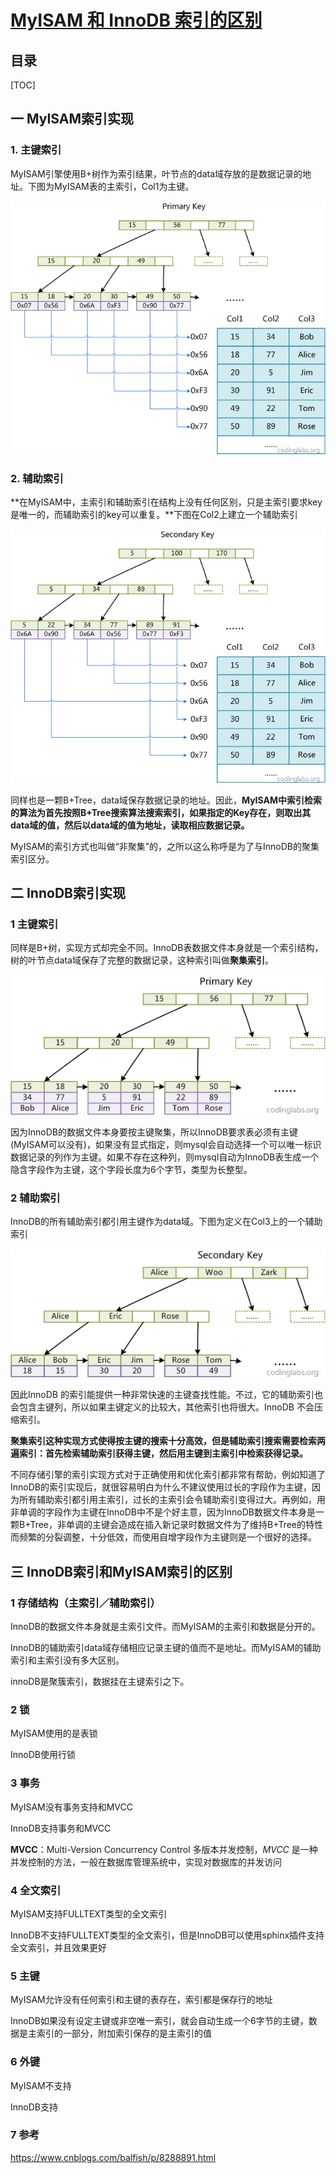 # [MyISAM 和 InnoDB 索引的区别](https://www.cnblogs.com/balfish/p/8288891.html)





## 目录

[TOC]

## 一 MyISAM索引实现

### 1. 主键索引

MyISAM引擎使用B+树作为索引结果，叶节点的data域存放的是数据记录的地址。下图为MyISAM表的主索引，Col1为主键。

![img](assets/679616-20180115165534912-4452270.png)

 

### 2. 辅助索引

**在MyISAM中，主索引和辅助索引在结构上没有任何区别，只是主索引要求key是唯一的，而辅助索引的key可以重复。**下图在Col2上建立一个辅助索引

![img](assets/679616-20180115165735474-330858823.png)

同样也是一颗B+Tree，data域保存数据记录的地址。因此，**MyISAM中索引检索的算法为首先按照B+Tree搜索算法搜索索引，如果指定的Key存在，则取出其data域的值，然后以data域的值为地址，读取相应数据记录。**

MyISAM的索引方式也叫做“非聚集”的，之所以这么称呼是为了与InnoDB的聚集索引区分。

 

## 二 InnoDB索引实现

### **1 主键索引**

同样是B+树，实现方式却完全不同。InnoDB表数据文件本身就是一个索引结构，树的叶节点data域保存了完整的数据记录，这种索引叫做**聚集索引**。

![img](assets/679616-20180115170146521-491912290.png)

 因为InnoDB的数据文件本身要按主键聚集，所以InnoDB要求表必须有主键(MyISAM可以没有)，如果没有显式指定，则mysql会自动选择一个可以唯一标识数据记录的列作为主键。如果不存在这种列，则mysql自动为InnoDB表生成一个隐含字段作为主键，这个字段长度为6个字节，类型为长整型。

 

### **2 辅助索引**

  InnoDB的所有辅助索引都引用主键作为data域。下图为定义在Col3上的一个辅助索引

![img](assets/679616-20180115170511553-101534877.png)

因此InnoDB 的索引能提供一种非常快速的主键查找性能。不过，它的辅助索引也会包含主键列，所以如果主键定义的比较大，其他索引也将很大。InnoDB 不会压缩索引。

**聚集索引这种实现方式使得按主键的搜索十分高效，但是辅助索引搜索需要检索两遍索引：首先检索辅助索引获得主键，然后用主键到主索引中检索获得记录。**

不同存储引擎的索引实现方式对于正确使用和优化索引都非常有帮助，例如知道了InnoDB的索引实现后，就很容易明白为什么不建议使用过长的字段作为主键，因为所有辅助索引都引用主索引，过长的主索引会令辅助索引变得过大。再例如，用非单调的字段作为主键在InnoDB中不是个好主意，因为InnoDB数据文件本身是一颗B+Tree，非单调的主键会造成在插入新记录时数据文件为了维持B+Tree的特性而频繁的分裂调整，十分低效，而使用自增字段作为主键则是一个很好的选择。

 

## 三 **InnoDB索引**和**MyISAM索引**的区别

### 1 存储结构（主索引／辅助索引）

InnoDB的数据文件本身就是主索引文件。而MyISAM的主索引和数据是分开的。

InnoDB的辅助索引data域存储相应记录主键的值而不是地址。而MyISAM的辅助索引和主索引没有多大区别。

innoDB是聚簇索引，数据挂在主键索引之下。

### 2 锁

MyISAM使用的是表锁

InnoDB使用行锁

### 3 事务

MyISAM没有事务支持和MVCC

InnoDB支持事务和MVCC

**MVCC**：Multi-Version Concurrency Control 多版本并发控制，*MVCC* 是一种并发控制的方法，一般在数据库管理系统中，实现对数据库的并发访问

### 4 全文索引

MyISAM支持FULLTEXT类型的全文索引

InnoDB不支持FULLTEXT类型的全文索引，但是InnoDB可以使用sphinx插件支持全文索引，并且效果更好

### 5 主键

MyISAM允许没有任何索引和主键的表存在，索引都是保存行的地址

InnoDB如果没有设定主键或非空唯一索引，就会自动生成一个6字节的主键，数据是主索引的一部分，附加索引保存的是主索引的值

### 6 外键

MyISAM不支持

InnoDB支持

### 7 参考

https://www.cnblogs.com/balfish/p/8288891.html